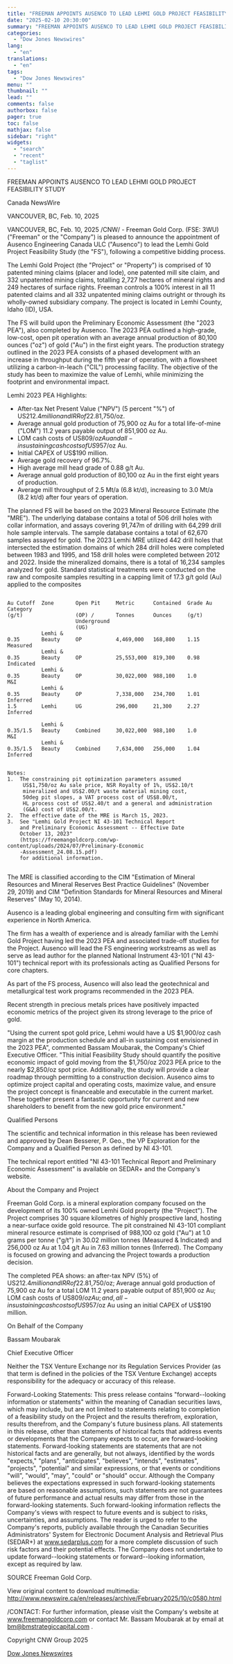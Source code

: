 ```yaml
---
title: "FREEMAN APPOINTS AUSENCO TO LEAD LEHMI GOLD PROJECT FEASIBILITY STUDY"
date: "2025-02-10 20:30:00"
summary: "FREEMAN APPOINTS AUSENCO TO LEAD LEHMI GOLD PROJECT FEASIBILITY STUDYCanada NewsWireVANCOUVER, BC, Feb. 10, 2025VANCOUVER, BC, Feb. 10, 2025 /CNW/ - Freeman Gold Corp. (FSE: 3WU) (\"Freeman\" or the \"Company\") is pleased to announce the appointment of Ausenco Engineering Canada ULC (\"Ausenco\") to lead the Lemhi Gold Project Feasibility Study..."
categories:
  - "Dow Jones Newswires"
lang:
  - "en"
translations:
  - "en"
tags:
  - "Dow Jones Newswires"
menu: ""
thumbnail: ""
lead: ""
comments: false
authorbox: false
pager: true
toc: false
mathjax: false
sidebar: "right"
widgets:
  - "search"
  - "recent"
  - "taglist"
---
```


FREEMAN APPOINTS AUSENCO TO LEAD LEHMI GOLD PROJECT FEASIBILITY STUDY

Canada NewsWire

VANCOUVER, BC, Feb. 10, 2025

VANCOUVER, BC, Feb. 10, 2025 /CNW/ - Freeman Gold Corp. (FSE: 3WU) ("Freeman" or the "Company") is pleased to announce the appointment of Ausenco Engineering Canada ULC ("Ausenco") to lead the Lemhi Gold Project Feasibility Study (the "FS"), following a competitive bidding process.

The Lemhi Gold Project (the "Project" or "Property") is comprised of 10 patented mining claims (placer and lode), one patented mill site claim, and 332 unpatented mining claims, totalling 2,727 hectares of mineral rights and 249 hectares of surface rights. Freeman controls a 100% interest in all 11 patented claims and all 332 unpatented mining claims outright or through its wholly-owned subsidiary company. The project is located in Lemhi County, Idaho (ID), USA.

The FS will build upon the Preliminary Economic Assessment (the "2023 PEA"), also completed by Ausenco. The 2023 PEA outlined a high-grade, low-cost, open pit operation with an average annual production of 80,100 ounces ("oz") of gold ("Au") in the first eight years. The production strategy outlined in the 2023 PEA consists of a phased development with an increase in throughput during the fifth year of operation, with a flowsheet utilizing a carbon-in-leach ("CIL") processing facility. The objective of the study has been to maximize the value of Lemhi, while minimizing the footprint and environmental impact.

Lemhi 2023 PEA Highlights:

* After-tax Net Present Value ("NPV") (5 percent "%") of US$212.4 million and IRR of 22.8% using a base case gold price of US$1,750/oz.
* Average annual gold production of 75,900 oz Au for a total life-of-mine ("LOM") 11.2 years payable output of 851,900 oz Au.
* LOM cash costs of US$809/oz Au and all-in sustaining cash costs of US$957/oz Au.
* Initial CAPEX of US$190 million.
* Average gold recovery of 96.7%.
* High average mill head grade of 0.88 g/t Au.
* Average annual gold production of 80,100 oz Au in the first eight years of production.
* Average mill throughput of 2.5 Mt/a (6.8 kt/d), increasing to 3.0 Mt/a (8.2 kt/d) after four years of operation.

The planned FS will be based on the 2023 Mineral Resource Estimate (the "MRE"). The underlying database contains a total of 506 drill holes with collar information, and assays covering 91,747m of drilling with 64,299 drill hole sample intervals. The sample database contains a total of 62,670 samples assayed for gold. The 2023 Lemhi MRE utilized 442 drill holes that intersected the estimation domains of which 284 drill holes were completed between 1983 and 1995, and 158 drill holes were completed between 2012 and 2022. Inside the mineralized domains, there is a total of 16,234 samples analyzed for gold. Standard statistical treatments were conducted on the raw and composite samples resulting in a capping limit of 17.3 g/t gold (Au) applied to the composites

```
   
Au Cutoff  Zone       Open Pit     Metric      Contained  Grade Au   Category   
(g/t)                 (OP) /       Tonnes      Ounces     (g/t)   
                      Underground   
                      (UG)   
           Lemhi &   
0.35       Beauty     OP           4,469,000   168,800    1.15       Measured   
           Lemhi &   
0.35       Beauty     OP           25,553,000  819,300    0.98       Indicated   
           Lemhi &   
0.35       Beauty     OP           30,022,000  988,100    1.0        M&I   
           Lemhi &   
0.35       Beauty     OP           7,338,000   234,700    1.01       Inferred   
1.5        Lemhi      UG           296,000     21,300     2.27       Inferred   
   
           Lemhi &   
0.35/1.5   Beauty     Combined     30,022,000  988,100    1.0        M&I   
           Lemhi &   
0.35/1.5   Beauty     Combined     7,634,000   256,000    1.04       Inferred   
   
   
Notes:   
1.  The constraining pit optimization parameters assumed   
     US$1,750/oz Au sale price, NSR Royalty of 1%, US$2.10/t   
     mineralized and US$2.00/t waste material mining cost,   
     50deg pit slopes, a VAT process cost of US$8.00/t,   
     HL process cost of US$2.40/t and a general and administration   
     (G&A) cost of US$2.00/t.   
2.  The effective date of the MRE is March 15, 2023.   
3.  See "Lemhi Gold Project NI 43-101 Technical Report   
    and Preliminary Economic Assessment -- Effective Date   
    October 13, 2023"   
    (https://freemangoldcorp.com/wp-content/uploads/2024/07/Preliminary-Economic   
    -Assessment_24.08.15.pdf)   
    for additional information.   
 
```

The MRE is classified according to the CIM "Estimation of Mineral Resources and Mineral Reserves Best Practice Guidelines" (November 29, 2019) and CIM "Definition Standards for Mineral Resources and Mineral Reserves" (May 10, 2014).

Ausenco is a leading global engineering and consulting firm with significant experience in North America.

The firm has a wealth of experience and is already familiar with the Lemhi Gold Project having led the 2023 PEA and associated trade-off studies for the Project. Ausenco will lead the FS engineering workstreams as well as serve as lead author for the planned National Instrument 43-101 ("NI 43-101") technical report with its professionals acting as Qualified Persons for core chapters.

As part of the FS process, Ausenco will also lead the geotechnical and metallurgical test work programs recommended in the 2023 PEA.

Recent strength in precious metals prices have positively impacted economic metrics of the project given its strong leverage to the price of gold.

"Using the current spot gold price, Lehmi would have a US $1,900/oz cash margin at the production schedule and all-in sustaining cost envisioned in the 2023 PEA", commented Bassam Moubarak, the Company's Chief Executive Officer. "This initial Feasibility Study should quantify the positive economic impact of gold moving from the $1,750/oz 2023 PEA price to the nearly $2,850/oz spot price. Additionally, the study will provide a clear roadmap through permitting to a construction decision. Ausenco aims to optimize project capital and operating costs, maximize value, and ensure the project concept is financeable and executable in the current market. These together present a fantastic opportunity for current and new shareholders to benefit from the new gold price environment."

Qualified Persons

The scientific and technical information in this release has been reviewed and approved by Dean Besserer, P. Geo., the VP Exploration for the Company and a Qualified Person as defined by NI 43-101.

The technical report entitled "NI 43-101 Technical Report and Preliminary Economic Assessment" is available on SEDAR+ and the Company's website.

About the Company and Project

Freeman Gold Corp. is a mineral exploration company focused on the development of its 100% owned Lemhi Gold property (the "Project"). The Project comprises 30 square kilometres of highly prospective land, hosting a near-surface oxide gold resource. The pit constrained NI 43-101 compliant mineral resource estimate is comprised of 988,100 oz gold ("Au") at 1.0 grams per tonne ("g/t") in 30.02 million tonnes (Measured & Indicated) and 256,000 oz Au at 1.04 g/t Au in 7.63 million tonnes (Inferred). The Company is focused on growing and advancing the Project towards a production decision.

The completed PEA shows: an after-tax NPV (5%) of US$212.4 million and IRR of 22.8% using a base case gold price of US$1,750/oz; Average annual gold production of 75,900 oz Au for a total LOM 11.2 years payable output of 851,900 oz Au; LOM cash costs of US$809/oz Au; and, all-in sustaining cash costs of US$957/oz Au using an initial CAPEX of US$190 million.

On Behalf of the Company

Bassam Moubarak

Chief Executive Officer

Neither the TSX Venture Exchange nor its Regulation Services Provider (as that term is defined in the policies of the TSX Venture Exchange) accepts responsibility for the adequacy or accuracy of this release.

Forward-Looking Statements: This press release contains "forward--looking information or statements" within the meaning of Canadian securities laws, which may include, but are not limited to statements relating to completion of a feasibility study on the Project and the results therefrom, exploration, results therefrom, and the Company's future business plans. All statements in this release, other than statements of historical facts that address events or developments that the Company expects to occur, are forward-looking statements. Forward-looking statements are statements that are not historical facts and are generally, but not always, identified by the words "expects," "plans", "anticipates", "believes", "intends", "estimates", "projects", "potential" and similar expressions, or that events or conditions "will", "would", "may", "could" or "should" occur. Although the Company believes the expectations expressed in such forward-looking statements are based on reasonable assumptions, such statements are not guarantees of future performance and actual results may differ from those in the forward-looking statements. Such forward-looking information reflects the Company's views with respect to future events and is subject to risks, uncertainties, and assumptions. The reader is urged to refer to the Company's reports, publicly available through the Canadian Securities Administrators' System for Electronic Document Analysis and Retrieval Plus (SEDAR+) at www.sedarplus.com for a more complete discussion of such risk factors and their potential effects. The Company does not undertake to update forward--looking statements or forward--looking information, except as required by law.

SOURCE Freeman Gold Corp.

View original content to download multimedia: http://www.newswire.ca/en/releases/archive/February2025/10/c0580.html

/CONTACT: For further information, please visit the Company's website at www.freemangoldcorp.com or contact Mr. Bassam Moubarak at by email at bm@bmstrategiccapital.com .

Copyright CNW Group 2025

[Dow Jones Newswires](https://www.tradingview.com/news/DJN_DN20250210004233:0/)
